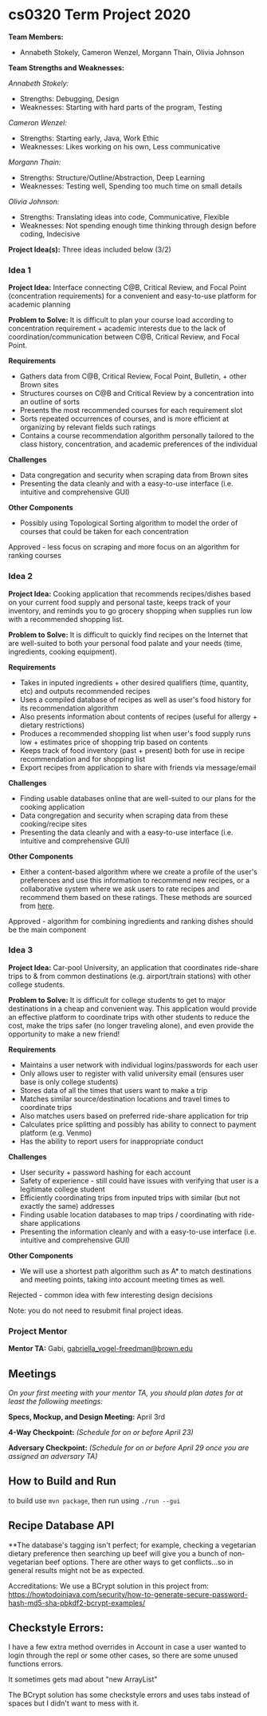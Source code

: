 # cs0320 Term Project 2020

**Team Members:** 
- Annabeth Stokely, Cameron Wenzel, Morgann Thain, Olivia Johnson

**Team Strengths and Weaknesses:** 

*Annabeth Stokely:*
- Strengths: Debugging, Design 
- Weaknesses: Starting with hard parts of the program, Testing

*Cameron Wenzel:*
- Strengths: Starting early, Java, Work Ethic
- Weaknesses: Likes working on his own, Less communicative

*Morgann Thain:*
- Strengths: Structure/Outline/Abstraction, Deep Learning
- Weaknesses: Testing well, Spending too much time on small details

*Olivia Johnson:*
- Strengths: Translating ideas into code, Communicative, Flexible
- Weaknesses: Not spending enough time thinking through design before coding, Indecisive

**Project Idea(s):** Three ideas included below (3/2)
### Idea 1
**Project Idea:** Interface connecting C@B, Critical Review, and Focal Point (concentration requirements) for a convenient and easy-to-use platform for academic planning


**Problem to Solve:** It is difficult to plan your course load according to concentration requirement + academic interests due to the lack of coordination/communication between C@B, Critical Review, and Focal Point.


**Requirements**
- Gathers data from C@B, Critical Review, Focal Point, Bulletin, + other Brown sites
- Structures courses on C@B and Critical Review by a concentration into an outline of sorts
- Presents the most recommended courses for each requirement slot
- Sorts repeated occurrences of courses, and is more efficient at organizing by relevant fields such ratings
- Contains a course recommendation algorithm personally tailored to the class history, concentration, and academic preferences of the individual

**Challenges**
- Data congregation and security when scraping data from Brown sites
- Presenting the data cleanly and with a easy-to-use interface (i.e. intuitive and comprehensive GUI)

**Other Components**
- Possibly using Topological Sorting algorithm to model the order of courses that could be taken for each concentration

Approved - less focus on scraping and more focus on an algorithm for ranking courses

### Idea 2
**Project Idea:** Cooking application that recommends recipes/dishes based on your current food supply and personal taste, keeps track of your inventory, and reminds you to go grocery shopping when supplies run low with a recommended shopping list.

**Problem to Solve:** It is difficult to quickly find recipes on the Internet that are well-suited to both your personal food palate and your needs (time, ingredients, cooking equipment).

**Requirements**

- Takes in inputed ingredients + other desired qualifiers (time, quantity, etc) and outputs recommended recipes
- Uses a compiled database of recipes as well as user's food history for its recommendation algorithm
- Also presents information about contents of recipes (useful for allergy + dietary restrictions)
- Produces a recommended shopping list when user's food supply runs low + estimates price of shopping trip based on contents
- Keeps track of food inventory (past + present) both for use in recipe recommendation and for shopping list
- Export recipes from application to share with friends via message/email

**Challenges**
- Finding usable databases online that are well-suited to our plans for the cooking application
- Data congregation and security when scraping data from these cooking/recipe sites
- Presenting the data cleanly and with a easy-to-use interface (i.e. intuitive and comprehensive GUI)

**Other Components**
- Either a content-based algorithm where we create a profile of the user's preferences and use this information to recommend new recipes, or a collaborative system where we ask users to rate recipes and recommend them based on these ratings. These methods are sourced from [here](https://en.wikipedia.org/wiki/Recommender_system#Approaches).

Approved - algorithm for combining ingredients and ranking dishes should be the main component

### Idea 3
**Project Idea:** Car-pool University, an application that coordinates ride-share trips to & from common destinations (e.g. airport/train stations) with other college students.

**Problem to Solve:** It is difficult for college students to get to major destinations in a cheap and convenient way. This application would provide an effective platform to coordinate trips with other students to reduce the cost, make the trips safer (no longer traveling alone), and even provide the opportunity to make a new friend!

**Requirements**

- Maintains a user network with individual logins/passwords for each user
- Only allows user to register with valid university email (ensures user base is only college students)
- Stores data of all the times that users want to make a trip
- Matches similar source/destination locations and travel times to coordinate trips
- Also matches users based on preferred ride-share application for trip
- Calculates price splitting and possibly has ability to connect to payment platform (e.g. Venmo)
- Has the ability to report users for inappropriate conduct

**Challenges**
- User security + password hashing for each account
- Safety of experience - still could have issues with verifying that user is a legitimate college student
- Efficiently coordinating trips from inputed trips with similar (but not exactly the same) addresses
- Finding usable location databases to map trips / coordinating with ride-share applications
- Presenting the information cleanly and with a easy-to-use interface (i.e. intuitive and comprehensive GUI)

**Other Components**
- We will use a shortest path algorithm such as A* to match destinations and meeting points, taking into account meeting times as well. 

Rejected - common idea with few interesting design decisions

Note: you do not need to resubmit final project ideas. 


### Project Mentor

**Mentor TA:** Gabi, gabriella_vogel-freedman@brown.edu

## Meetings
_On your first meeting with your mentor TA, you should plan dates for at least the following meetings:_

**Specs, Mockup, and Design Meeting:** April 3rd

**4-Way Checkpoint:** _(Schedule for on or before April 23)_

**Adversary Checkpoint:** _(Schedule for on or before April 29 once you are assigned an adversary TA)_

## How to Build and Run
to build use `mvn package`, then run using `./run --gui`

## Recipe Database API
**The database's tagging isn't perfect; for example, checking
a vegetarian dietary preference then searching up beef will
give you a bunch of non-vegetarian beef options. There are 
other ways to get conflicts...so in general results might
not be as expected.


Accreditations: We use a BCrypt solution in this project from: 
https://howtodoinjava.com/security/how-to-generate-secure-password-hash-md5-sha-pbkdf2-bcrypt-examples/

## Checkstyle Errors:
I have a few extra method overrides in Account in case a user wanted to 
login through the repl or some other cases, so there are some
unused functions errors. 

It sometimes gets mad about "new ArrayList"

The BCrypt solution has some checkstyle errors and uses tabs
instead of spaces but I didn't want to mess with it.